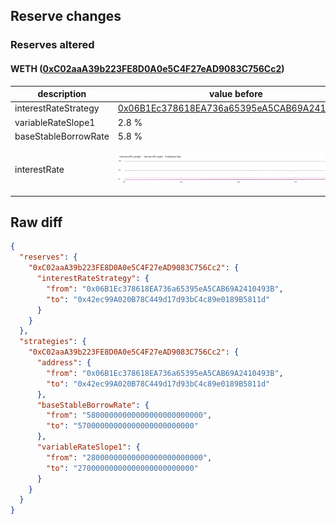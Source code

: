 ## Reserve changes

### Reserves altered

#### WETH ([0xC02aaA39b223FE8D0A0e5C4F27eAD9083C756Cc2](https://etherscan.io/address/0xC02aaA39b223FE8D0A0e5C4F27eAD9083C756Cc2))

| description | value before | value after |
| --- | --- | --- |
| interestRateStrategy | [0x06B1Ec378618EA736a65395eA5CAB69A2410493B](https://etherscan.io/address/0x06B1Ec378618EA736a65395eA5CAB69A2410493B) | [0x42ec99A020B78C449d17d93bC4c89e0189B5811d](https://etherscan.io/address/0x42ec99A020B78C449d17d93bC4c89e0189B5811d) |
| variableRateSlope1 | 2.8 % | 2.7 % |
| baseStableBorrowRate | 5.8 % | 5.7 % |
| interestRate | ![before](/.assets/6daf9269f48389f432568255131ebe0f742fa53b.svg) | ![after](/.assets/6b6d7d3b24423799c0cb5cc8c539f10b55adce0b.svg) |

## Raw diff

```json
{
  "reserves": {
    "0xC02aaA39b223FE8D0A0e5C4F27eAD9083C756Cc2": {
      "interestRateStrategy": {
        "from": "0x06B1Ec378618EA736a65395eA5CAB69A2410493B",
        "to": "0x42ec99A020B78C449d17d93bC4c89e0189B5811d"
      }
    }
  },
  "strategies": {
    "0xC02aaA39b223FE8D0A0e5C4F27eAD9083C756Cc2": {
      "address": {
        "from": "0x06B1Ec378618EA736a65395eA5CAB69A2410493B",
        "to": "0x42ec99A020B78C449d17d93bC4c89e0189B5811d"
      },
      "baseStableBorrowRate": {
        "from": "58000000000000000000000000",
        "to": "57000000000000000000000000"
      },
      "variableRateSlope1": {
        "from": "28000000000000000000000000",
        "to": "27000000000000000000000000"
      }
    }
  }
}
```